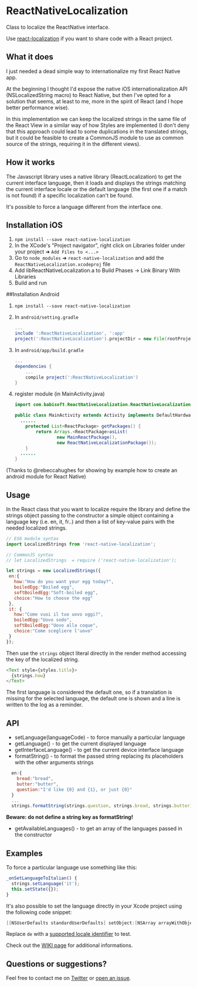# ReactNativeLocalization

Class to localize the ReactNative interface.

Use [react-localization](https://github.com/stefalda/react-localization) if you want to share code with a React project.

## What it does

I just needed a dead simple way to internationalize my first React Native app.

At the beginning I thought I'd expose the native iOS internationalization API (NSLocalizedString macro) to React Native, but then I've opted for a solution that seems, at least to me, more in the spirit of React (and I hope better performance wise).

In this implementation we can keep the localized strings in the same file of the React View in a similar way of how Styles are implemented (I don't deny that this approach could lead to some duplications in the translated strings, but it could be feasible to create a CommonJS module to use as common source of the strings, requiring it in the different views).

## How it works

The Javascript library uses a native library (ReactLocalization) to get the current interface language, then it loads and displays the strings matching the current interface locale or the default language (the first one if a match is not found) if a specific localization can't be found.

It's possible to force a language different from the interface one.

## Installation iOS

1. `npm install --save react-native-localization`
2. In the XCode's "Project navigator", right click on Libraries folder under your project ➜ `Add Files to <...>`
3. Go to `node_modules` ➜ `react-native-localization` and add the `ReactNativeLocalization.xcodeproj` file
4. Add libReactNativeLocalization.a to Build Phases -> Link Binary With Libraries
5. Build and run

##Installation Android
1. `npm install --save react-native-localization`
2. In `android/setting.gradle`

    ```gradle
    ...
    include ':ReactNativeLocalization', ':app'
    project(':ReactNativeLocalization').projectDir = new File(rootProject.projectDir, '../node_modules/react-native-localization/android')
    ```

3. In `android/app/build.gradle`

    ```gradle
    ...
    dependencies {
        ...
        compile project(':ReactNativeLocalization')
    }
    ```

4. register module (in MainActivity.java)

    ```java
    import com.babisoft.ReactNativeLocalization.ReactNativeLocalizationPackage; // <--- import
    
    public class MainActivity extends Activity implements DefaultHardwareBackBtnHandler {
      ......
        protected List<ReactPackage> getPackages() {
            return Arrays.<ReactPackage>asList(
                    new MainReactPackage(),
                    new ReactNativeLocalizationPackage()); 
        }
      ......
    }
    ```

(Thanks to @rebeccahughes for showing by example how to create an android module for React Native)

## Usage

In the React class that you want to localize require the library and define the strings object passing to the constructor a simple object containing a language key (i.e. en, it, fr..) and then a list of key-value pairs with the needed localized strings.

 ```js
// ES6 module syntax
import LocalizedStrings from 'react-native-localization';

// CommonJS syntax
// let LocalizedStrings  = require ('react-native-localization');

let strings = new LocalizedStrings({
  en:{
    how:"How do you want your egg today?",
    boiledEgg:"Boiled egg",
    softBoiledEgg:"Soft-boiled egg",
    choice:"How to choose the egg"
  },
  it: {
    how:"Come vuoi il tuo uovo oggi?",
    boiledEgg:"Uovo sodo",
    softBoiledEgg:"Uovo alla coque",
    choice:"Come scegliere l'uovo"
  }
});
```

Then use the `strings` object literal directly in the render method accessing the key of the localized string.

```js
<Text style={styles.title}>
  {strings.how}
</Text>
```

The first language is considered the default one, so if a translation is missing for the selected language, the default one is shown and a line is written to the log as a reminder.

## API

* setLanguage(languageCode) - to force manually a particular language
* getLanguage() - to get the current displayed language
* getInterfaceLanguage() - to get the current device interface language
* formatString() - to format the passed string replacing its placeholders with the other arguments strings

```js
  en:{
    bread:"bread",
    butter:"butter",
    question:"I'd like {0} and {1}, or just {0}"
  }
  ...
  strings.formatString(strings.question, strings.bread, strings.butter)
```
**Beware: do not define a string key as formatString!**
* getAvailableLanguages() - to get an array of the languages passed in the constructor

## Examples
To force a particular language use something like this:

```js
_onSetLanguageToItalian() {
  strings.setLanguage('it');
  this.setState({});
}
```

It's also possible to set the language directly in your Xcode project using the following code snippet:

```objective-c
[[NSUserDefaults standardUserDefaults] setObject:[NSArray arrayWithObjects:@"de", nil] forKey:@"AppleLanguages"];
```

Replace `de` with a [supported locale identifier](https://gist.github.com/pjc-is/49971b36db38fdeae6fc) to test.

Check out the [WIKI page](https://github.com/stefalda/ReactNativeLocalization/wiki) for additional informations.

## Questions or suggestions?
Feel free to contact me on [Twitter](https://twitter.com/talpaz) or [open an issue](https://github.com/stefalda/ReactNativeLocalization/issues/new).

